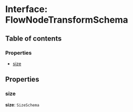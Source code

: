# Interface: FlowNodeTransformSchema

## Table of contents

### Properties

* [size](/en/auto-docs/document/interfaces/FlowNodeTransformSchema.md#size)

## Properties

### size

**size**: `SizeSchema`
